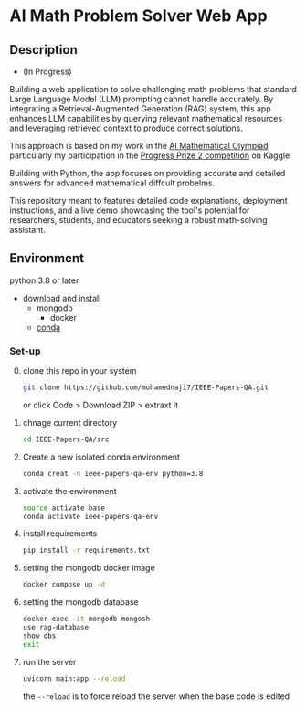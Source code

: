 # AI Math Problem Solver Web App
## Description
- (In Progress)  

Building a web application to solve challenging math problems that standard Large Language Model (LLM) prompting cannot handle accurately. By integrating a Retrieval-Augmented Generation (RAG) system, this app enhances LLM capabilities by querying relevant mathematical resources and leveraging retrieved context to produce correct solutions.

This approach is based on my work in  the [AI Mathematical Olympiad](https://aimoprize.com/) particularly my participation in the [Progress Prize 2 competition](https://www.kaggle.com/competitions/ai-mathematical-olympiad-progress-prize-2/) on  Kaggle

Building with Python, the app focuses on providing accurate and detailed answers for advanced mathematical diffcult probelms.

This repository meant to features detailed code explanations, deployment instructions, and a live demo showcasing the tool's potential for researchers, students, and educators seeking a robust math-solving assistant.

## Environment
python 3.8 or later  
- download and install
    - mongodb   
        - docker         
    - [conda](https://docs.conda.io/projects/conda/en/latest/user-guide/install/index.html)        

### Set-up
0) clone this repo in your system
    ```bash
    git clone https://github.com/mohamednaji7/IEEE-Papers-QA.git 
    ```
    or click Code > Download ZIP > extraxt it 
1) chnage current directory
    ```bash
    cd IEEE-Papers-QA/src
    ```
2) Create a new isolated conda environment 
    ```bash
    conda creat -n ieee-papers-qa-env python=3.8 
    ```
3) activate the environment
    ```bash
    source activate base 
    conda activate ieee-papers-qa-env
    ```
4) install requirements
    ```bash
    pip install -r requirements.txt
    ```

5) setting the mongodb docker image
    ```bash
    docker compose up -d
    ```
6) setting the mongodb database 
    ```bash
    docker exec -it mongodb mongosh
    use rag-database
    show dbs
    exit
    ```
7) run the server
    ```bash
    uvicorn main:app --reload
    ```
    the `--reload` is to force reload the server when the base code is edited
